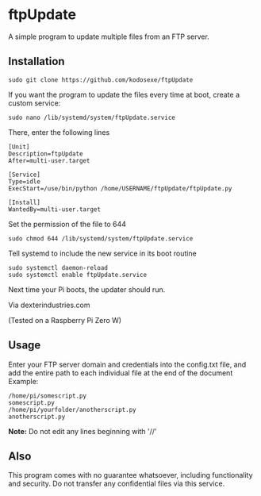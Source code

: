 ftpUpdate
=========
A simple program to update multiple files from an FTP server.

Installation
------------
	sudo git clone https://github.com/kodosexe/ftpUpdate

If you want the program to update the files every time at boot, create a custom service:

	sudo nano /lib/systemd/system/ftpUpdate.service

There, enter the following lines

	[Unit]
	Description=ftpUpdate
	After=multi-user.target
	
	[Service]
	Type=idle
	ExecStart=/use/bin/python /home/USERNAME/ftpUpdate/ftpUpdate.py
	
	[Install]
	WantedBy=multi-user.target

Set the permission of the file to 644

	sudo chmod 644 /lib/systemd/system/ftpUpdate.service

Tell systemd to include the new service in its boot routine

	sudo systemctl daemon-reload
	sudo systemctl enable ftpUpdate.service

Next time your Pi boots, the updater should run.

Via dexterindustries.com

(Tested on a Raspberry Pi Zero W)

Usage
-----
Enter your FTP server domain and credentials into the config.txt file, and add the entire path to each individual file at the end of the document</br>
Example:

	/home/pi/somescript.py
	somescript.py
	/home/pi/yourfolder/anotherscript.py
	anotherscript.py

<b>Note:</b>
Do not edit any lines beginning with '//'

Also
----
This program comes with no guarantee whatsoever, including functionality and security.
Do not transfer any confidential files via this service.
